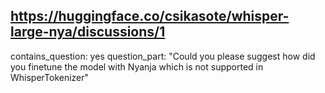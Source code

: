 ## https://huggingface.co/csikasote/whisper-large-nya/discussions/1

contains_question: yes
question_part: "Could you please suggest how did you finetune the model with Nyanja which is not supported in WhisperTokenizer"